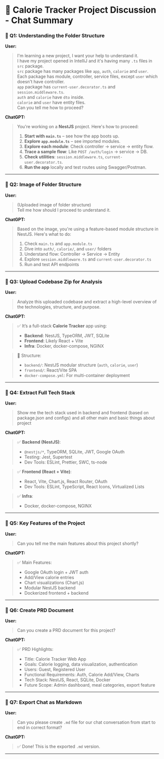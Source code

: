 
# 💬 Calorie Tracker Project Discussion - Chat Summary


### 📌 **Q1: Understanding the Folder Structure**

**User:**  
> I'm learning a new project, I want your help to understand it.  
> I have my project opened in IntelliJ and it's having many `.ts` files in `src` package.  
> `src` package has many packages like `app`, `auth`, `calorie` and `user`.  
> Each package has module, controller, service files, except `user` which doesn't have controller.  
> `app` package has `current-user.decorator.ts` and `session.middleware.ts`.  
> `auth` and `calorie` have `dto` inside.  
> `calorie` and `user` have entity files.  
> Can you tell me how to proceed?

**ChatGPT:**  
> You're working on a **NestJS** project. Here's how to proceed:
> 
> 1. **Start with `main.ts`** – see how the app boots up.
> 2. **Explore `app.module.ts`** – see imported modules.
> 3. **Explore each module**: Check controller → service → entity flow.
> 4. **Trace a sample flow**: Like `POST /auth/login` → service → DB.
> 5. **Check utilities**: `session.middleware.ts`, `current-user.decorator.ts`.
> 6. **Run the app** locally and test routes using Swagger/Postman.

---

### 📌 **Q2: Image of Folder Structure**

**User:**  
> (Uploaded image of folder structure)  
> Tell me how should I proceed to understand it.

**ChatGPT:**  
> Based on the image, you're using a feature-based module structure in NestJS. Here's what to do:
> 
> 1. Check `main.ts` and `app.module.ts`
> 2. Dive into `auth/`, `calorie/`, and `user/` folders
> 3. Understand flow: Controller → Service → Entity
> 4. Explore `session.middleware.ts` and `current-user.decorator.ts`
> 5. Run and test API endpoints

---

### 📌 **Q3: Upload Codebase Zip for Analysis**

**User:**  
> Analyze this uploaded codebase and extract a high-level overview of the technologies, structure, and purpose.

**ChatGPT:**  
> ✅ It’s a full-stack **Calorie Tracker** app using:
> - **Backend**: NestJS, TypeORM, JWT, SQLite
> - **Frontend**: Likely React + Vite
> - **Infra**: Docker, docker-compose, NGINX

> 🧱 Structure:
> - `backend/`: NestJS modular structure (`auth`, `calorie`, `user`)
> - `frontend/`: React/Vite SPA
> - `docker-compose.yml`: For multi-container deployment

---

### 📌 **Q4: Extract Full Tech Stack**

**User:**  
> Show me the tech stack used in backend and frontend (based on package.json and configs) and all other main and basic things about project

**ChatGPT:**  
> ✅ **Backend (NestJS)**:
> - `@nestjs/*`, TypeORM, SQLite, JWT, Google OAuth
> - Testing: Jest, Supertest
> - Dev Tools: ESLint, Prettier, SWC, ts-node

> ✅ **Frontend (React + Vite)**:
> - React, Vite, Chart.js, React Router, OAuth
> - Dev Tools: ESLint, TypeScript, React Icons, Virtualized Lists

> ✅ **Infra**:
> - Docker, docker-compose, NGINX

---

### 📌 **Q5: Key Features of the Project**

**User:**  
> Can you tell me the main features about this project shortly?

**ChatGPT:**  
> ✅ Main Features:
> - Google OAuth login + JWT auth
> - Add/View calorie entries
> - Chart visualizations (Chart.js)
> - Modular NestJS backend
> - Dockerized frontend + backend

---

### 📌 **Q6: Create PRD Document**

**User:**  
> Can you create a PRD document for this project?

**ChatGPT:**  
> ✅ PRD Highlights:
> - Title: Calorie Tracker Web App
> - Goals: Calorie logging, data visualization, authentication
> - Users: Guest, Registered User
> - Functional Requirements: Auth, Calorie Add/View, Charts
> - Tech Stack: NestJS, React, SQLite, Docker
> - Future Scope: Admin dashboard, meal categories, export feature

---

### 📌 **Q7: Export Chat as Markdown**

**User:**  
> Can you please create `.md` file for our chat conversation from start to end in correct format?

**ChatGPT:**  
> ✅ Done! This is the exported `.md` version.

---
